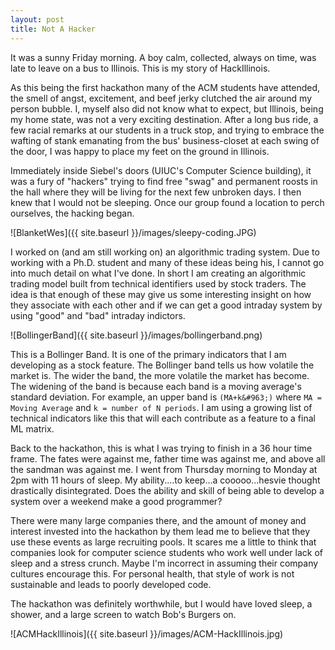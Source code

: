 ```yaml
---
layout: post
title: Not A Hacker
---
```


It was a sunny Friday morning. A boy calm, collected, always on time, was late to leave on a bus to Illinois. This is my story of HackIllinois.

As this being the first hackathon many of the ACM students have attended, the smell of angst, excitement, and beef jerky clutched the air around my person bubble. I, myself also did not know what to expect, but Illinois, being my home state, was not a very exciting destination. After a long bus ride, a few racial remarks at our students in a truck stop, and trying to embrace the wafting of stank emanating from the bus' business-closet at each swing of the door, I was happy to place my feet on the ground in Illinois.

Immediately inside Siebel's doors (UIUC's Computer Science building), it was a fury of "hackers" trying to find free "swag" and permanent roosts in the hall where they will be living for the next few unbroken days. I then knew that I would not be sleeping. Once our group found a location to perch ourselves, the hacking began.

![BlanketWes]({{ site.baseurl }}/images/sleepy-coding.JPG)

I worked on (and am still working on) an algorithmic trading system. Due to working with a Ph.D. student and many of these ideas being his, I cannot go into much detail on what I've done. In short I am creating an algorithmic trading model built from technical identifiers used by stock traders. The idea is that enough of these may give us some interesting insight on how they associate with each other and if we can get a good intraday system by using "good" and "bad" intraday indictors.

![BollingerBand]({{ site.baseurl }}/images/bollingerband.png)

This is a Bollinger Band. It is one of the primary indicators that I am developing as a stock feature. The Bollinger band tells us how volatile the market is. The wider the band, the more volatile the market has become. The widening of the band is because each band is a moving average's standard deviation. For example, an upper band is `(MA+k&#963;)` where `MA = Moving Average` and `k = number of N periods`. I am using a growing list of technical indicators like this that will each contribute as a feature to a final ML matrix.

Back to the hackathon, this is what I was trying to finish in a 36 hour time frame. The fates were against me, father time was against me, and above all the sandman was against me. I went from Thursday morning to Monday at 2pm with 11 hours of sleep. My ability....to keep...a cooooo...hesvie thought drastically disintegrated. Does the ability and skill of being able to develop a system over a weekend make a good programmer?

There were many large companies there, and the amount of money and interest invested into the hackathon by them lead me to believe that they use these events as large recruiting pools. It scares me a little to think that companies look for computer science students who work well under lack of sleep and a stress crunch. Maybe I'm incorrect in assuming their company cultures encourage this. For personal health, that style of work is not sustainable and leads to poorly developed code.

The hackathon was definitely worthwhile, but I would have loved sleep, a shower, and a large screen to watch Bob's Burgers on.

![ACMHackIllinois]({{ site.baseurl }}/images/ACM-HackIllinois.jpg)
